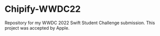 # Chipify-WWDC22
Repository for my WWDC 2022 Swift Student Challenge submission. This project was accepted by Apple.
